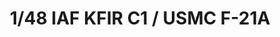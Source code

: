 ---
layout: product
title: "1/48 IAF KFIR C1 / USMC F-21A"
price: "5800" 
desc: "Maketa"
img_path: "/assets/img/KIN48053.jpg"
brand: "N/A"
available: false
special_offer: false
new: false
soon: false
cat: "010000"
subcat: "010700"
subsubcat: "0N/A"
sifra: "KIN48053"
popular: false
---